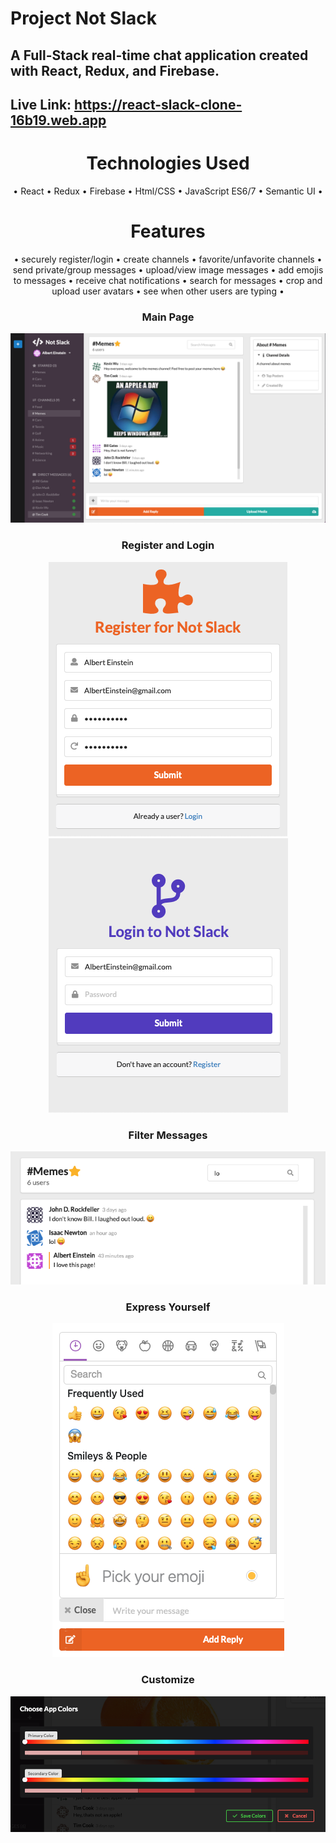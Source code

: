 # Project Not Slack
## A Full-Stack real-time chat application created with React, Redux, and Firebase.

## Live Link: https://react-slack-clone-16b19.web.app
<h1 align="center">Technologies Used</h1>
<p align="center">
  • React • Redux • Firebase • Html/CSS  • JavaScript ES6/7  • Semantic UI •
</p>
<h1 align="center">Features</h1>
<p align="center">
• securely register/login • create channels • favorite/unfavorite channels • send private/group messages • upload/view image messages • add emojis to messages • receive chat notifications • search for messages • crop and upload user avatars • see when other users are typing •
</p>
<h3 align="center">Main Page</h3>
<p align="center">
  <img src="images/slack2.png" />
</p>
<h3 align="center">Register and Login</h3>
<p align="center">
  <img src="images/register-sss.png" />
  <img src="images/login-sss.png" />
</p>
<h3 align="center">Filter Messages</h3>
<p align="center">
  <img src="images/appfilter.png" />
</p>
<h3 align="center">Express Yourself</h3>
<p align="center">
  <img src="images/appemoji.png" />
</p>
<h3 align="center">Customize</h3>
<p align="center">
  <img src="images/appcolors.png" />
</p>
